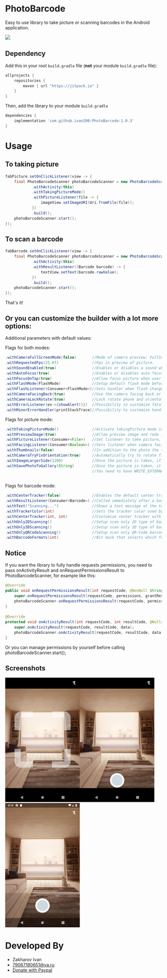# PhotoBarcode
Easy to use library to take picture or scanning barcodes in the Android application.

[![](https://jitpack.io/v/ivan200/PhotoBarcode.svg)](https://jitpack.io/#ivan200/PhotoBarcode)

## Dependency

Add this in your root `build.gradle` file (**not** your module `build.gradle` file):

```gradle
allprojects {
	repositories {
        maven { url "https://jitpack.io" }
    }
}
```

Then, add the library to your module `build.gradle`
```gradle
dependencies {
    implementation 'com.github.ivan200:PhotoBarcode:1.0.3'
}
```

# Usage

## To taking picture
```java
fabPicture.setOnClickListener(view -> {
    final PhotoBarcodeScanner photoBarcodeScanner = new PhotoBarcodeScannerBuilder()
            .withActivity(this)
            .withTakingPictureMode()
            .withPictureListener(file -> {
                imageView.setImageURI(Uri.fromFile(file));
            })
            .build();
    photoBarcodeScanner.start();
});
 ```
 
## To scan a barcode
```java
fabBarcode.setOnClickListener(view -> {
    final PhotoBarcodeScanner photoBarcodeScanner = new PhotoBarcodeScannerBuilder()
            .withActivity(this)
            .withResultListener((Barcode barcode) -> {
                textView.setText(barcode.rawValue);
            })
            .build();
    photoBarcodeScanner.start();
});
 ```
That's it!

## Or you can customize the builder with a lot more options:
Additional parameters with default values:

Flags for both modes:
```java
.withCameraFullScreenMode(false)       //Mode of camera preview: FullScreen - 16/9 with horizontal crop, or otherwise 4/3 with screen fit
.withRequestedFps(25.0f)               //Fps in preview of picture.
.withSoundEnabled(true)                //Enables or disables a sound whenever picture taken or a barcode is scanned
.withAutoFocus(true)                   //Enables or disables auto focusing on the camera
.withFocusOnTap(true)                  //Allow focus picture when user tap on screen
.withFlashMode(FlashMode)              //Setup default flash mode before open camera
.withFlashListener(Consumer<FlashMode>)//Sets handler when flash changed (for ability to save the last used flash mode in settings)
.withCameraFacingBack(true)            //Use the camera facing back or front
.withCameraLockRotate(true)            //Lock rotate phone and orientation in camera activity (to avoid recreating view)
.withErrorListener(ex->{showAlert()})  //Possibility to customize fatal exceptions occured 
.withMinorErrorHandler(printStackTrace)//Possibility to customize handler of non fatal exceptions
```

Flags for picture mode:
```java
.withTakingPictureMode()               //Activate takingPicture mode instead of taking barcode (barcode mode is default)
.withPreviewImage(true)                //Allow preview image and redo it before it returned
.withPictureListener(Consumer<File>)   //Set listener to take picture, file will saved in context.getFilesDir()/photos
.withFacingListener(Consumer<Boolean>) //Sets listener when camera facing changed (for ability to save the last used camera facing in settings)
.withThumbnails(false)                 //In addition to the photo the thumbnail will be saved too (in context.getFilesDir()/thumbnails)
.withCameraTryFixOrientation(true)     //Automatically try to rotate final image by phone sensors
.withImageLargerSide(1200)             //Once the picture is taken, if its too big, it automatically resizes by the maximum side
.withSavePhotoToGallery(String)        //Once the picture is taken, it automatically saved into phone gallery as well (DCIM directory)
                                       //You need to have WRITE_EXTERNAL_STORAGE and READ_EXTERNAL_STORAGE permissions in your manifest file to use it
                                     
```

Flags for barcode mode:
```java
.withCenterTracker(false)              //Enables the default center tracker (white square in screen)
.withResultListener(Consumer<Barcode>) //Called immediately after a barcode was scanned
.withText("Scanning...")               //Shows a text message at the top of the barcode scanner
.withTrackerColor(int)                 //Sets the tracker color used by the barcode scanner (default is "#F44336")
.withCenterTracker(int, int)           //Customize center tracker with a custom drawable resource
.withOnly2DScanning()                  //Setup scan only 2D type of barcodes
.withOnly3DScanning()                  //Setup scan only 3D type of barcodes
.withOnlyQRCodeScanning()              //Setup scan only QR-Code barcodes
.withBarcodeFormats(int)               //Bit mask that selects which formats this barcode detector should recognize.
```

## Notice
If you want the library to fully handle requests permissions, 
you need to pass onActivityResult and onRequestPermissionsResult to PhotoBarcodeScanner, for example like this:
```java
@Override
public void onRequestPermissionsResult(int requestCode, @NonNull String[] permissions, @NonNull int[] grantResults) {
    super.onRequestPermissionsResult(requestCode, permissions, grantResults);
    photoBarcodeScanner.onRequestPermissionsResult(requestCode, permissions, grantResults);
}

@Override
protected void onActivityResult(int requestCode, int resultCode, @Nullable Intent data) {
    super.onActivityResult(requestCode, resultCode, data);
    photoBarcodeScanner.onActivityResult(requestCode, resultCode, data);
}
```
Or you can manage permissions by yourself before calling photoBarcodeScanner.start();

## Screenshots
<img src='screens/take_barcode.jpg' width='240'/><img src='screens/take_picture.jpg' width='240'/><img src='screens/take_picture_full.jpg' width='240'/>

# Developed By

* Zakharov Ivan
* 79067180651@ya.ru
* [Donate with Paypal](https://www.paypal.me/ivanz200)